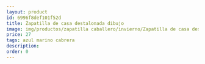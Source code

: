 ```yaml
---
layout: product
id: 6996f8def101f52d
title: Zapatilla de casa destalonada dibujo
image: img/productos/zapatilla caballero/invierno/Zapatilla de casa destalonada dibujo=27=azul marino cabrera.webp
price: 27
tags: azul marino cabrera
description: 
order: 0
---
```

